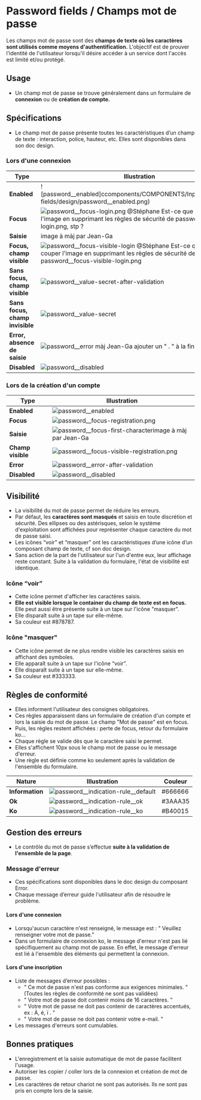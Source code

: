 # Password fields / Champs mot de passe

Les champs mot de passe sont des **champs de texte où les caractères sont utilisés comme moyens d'authentification.** L'objectif est de prouver l'identité de l'utilisateur lorsqu'il désire accéder à un service dont l'accès est limité et/ou protégé.

## Usage

- Un champ mot de passe se trouve généralement dans un formulaire de **connexion** ou de **création de compte.**

## Spécifications

- Le champ mot de passe présente toutes les caractéristiques d’un champ de texte : interaction, police, hauteur, etc. Elles sont disponibles dans son doc design.

### Lors d'une connexion

Type | Illustration
------------ | -------------
**Enabled** |![password__enabled]ccomponents/COMPONENTS/Inputs/Password-fields/design/password__enabled.png)
**Focus** |![password__focus-login.png](components/COMPONENTS/Inputs/Password-fields/design/password__focus-login.png) @Stéphane Est-ce que tu peux couper l'image en supprimant les règles de sécurité de password__focus-login.png, stp ?
**Saisie** | image à màj par Jean-Ga
**Focus, champ visible** | ![password__focus-visible-login](components/COMPONENTS/Inputs/Password-fields/design/password__focus-visible-login.png) @Stéphane Est-ce que tu peux couper l'image en supprimant les règles de sécurité de password__focus-visible-login.png
**Sans focus, champ visible** |![password__value-secret-after-validation](components/COMPONENTS/Inputs/Password-fields/design/password__value-visible.png)
**Sans focus, champ invisible** |![password__value-secret](components/COMPONENTS/Inputs/Password-fields/design/password__value-secret.png)
**Error, absence de saisie** | ![password__error](components/COMPONENTS/Inputs/Password-fields/design/password__error.png) màj Jean-Ga ajouter un " . " à la fin de la phrase
**Disabled** | ![password__disabled](components/COMPONENTS/Inputs/Password-fields/design/password__disabled.png)


### Lors de la création d'un compte

Type | Illustration
------------ | -------------
**Enabled** |![password__enabled](components/COMPONENTS/Inputs/Password-fields/design/password__enabled.png)
**Focus** | ![password__focus-registration.png](components/COMPONENTS/Inputs/Password-fields/design/password__focus-registration.png)
**Saisie** | ![password__focus-first-character](components/COMPONENTS/Inputs/Password-fields/design/password__focus-first-character.png)image à màj par Jean-Ga
**Champ visible** | ![password__focus-visible-registration.png](components/COMPONENTS/Inputs/Password-fields/design/password__focus-visible-registration.png)
**Error** | ![password__error-after-validation](components/COMPONENTS/Inputs/Password-fields/design/password__error-after-validation.png)
**Disabled** | ![password__disabled](components/COMPONENTS/Inputs/Password-fields/design/password__disabled.png)

## Visibilité

- La visibilité du mot de passe permet de réduire les erreurs.
- Par défaut, les **caractères sont masqués** et saisis en toute discrétion et sécurité. Des ellipses ou des astérisques, selon le système d'exploitation sont affichées pour représenter chaque caractère du mot de passe saisi.
- Les icônes “voir” et “masquer” ont les caractéristiques d’une icône d’un composant champ de texte, cf son doc design.
- Sans action de la part de l'utilisateur sur l'un d'entre eux, leur affichage reste constant. Suite à la validation du formulaire, l'état de visibilité est identique.

### Icône “voir”

- Cette icône permet d'afficher les caractères saisis.
- **Elle est visible lorsque le container du champ de texte est en focus.**  Elle peut aussi être présente suite à un tape sur l'icône "masquer".
- Elle disparaît suite à un tape sur elle-même.
- Sa couleur est #878787.

### Icône "masquer"

- Cette icône permet de ne plus rendre visible les caractères saisis en affichant des symboles.
- Elle apparaît suite à un tape sur l'icône “voir”.
- Elle disparaît suite à un tape sur elle-même.
- Sa couleur est #333333.

## Règles de conformité

- Elles informent l'utilisateur des consignes obligatoires.
- Ces règles apparaissent dans un formulaire de création d'un compte et lors la saisie du mot de passe. Le champ "Mot de passe" est en focus.
- Puis, les règles restent affichées : perte de focus, retour du formulaire ko...
- Chaque règle se valide dès que le caractère saisi le permet.
- Elles s'affichent 10px sous le champ mot de passe ou le message d'erreur.
- Une règle est définie comme ko seulement après la validation de l'ensemble du formulaire.

Nature | Illustration | Couleur
------------ | ------------- |------------ |
**Information** | ![password__indication-rule__default](components/COMPONENTS/Inputs/Password-fields/design/password__indication-rule__default.png) | #666666
**Ok** | ![password__indication-rule__ok](components/COMPONENTS/Inputs/Password-fields/design/password__indication-rule__ok.png) | #3AAA35
**Ko** | ![password__indication-rule__ko](components/COMPONENTS/Inputs/Password-fields/design/password__indication-rule__ko.png) | #B40015

## Gestion des erreurs

- Le contrôle du mot de passe s’effectue **suite à la validation de l'ensemble de la page**.

### Message d'erreur

- Ces spécifications sont disponibles dans le doc design du composant Error.
- Chaque message d’erreur guide l'utilisateur afin de résoudre le problème.

#### Lors d'une connexion

- Lorsqu'aucun caractère n'est renseigné, le message est : " Veuillez renseigner votre mot de passe."
- Dans un formulaire de connexion ko, le message d'erreur n'est pas lié spécifiquement au champ mot de passe. En effet, le message d'erreur est lié à l'ensemble des éléments qui permettent la connexion.

#### Lors d'une inscription
- Liste de messages d’erreur possibles :
  - " Ce mot de passe n'est pas conforme aux exigences minimales. " (Toutes les règles de conformité ne sont pas validées)
  - " Votre mot de passe doit contenir moins de 16 caractères. "
  - " Votre mot de passe ne doit pas contenir de caractères accentués, ex : À, é, ï . "
  - " Votre mot de passe ne doit pas contenir votre e-mail. "
- Les messages d'erreurs sont cumulables.

## Bonnes pratiques

- L'enregistrement et la saisie automatique de mot de passe facilitent l'usage.
- Autoriser les copier / coller lors de la connexion et création de mot de passe.
- Les caractères de retour chariot ne sont pas autorisés. Ils ne sont pas pris en compte lors de la saisie.
